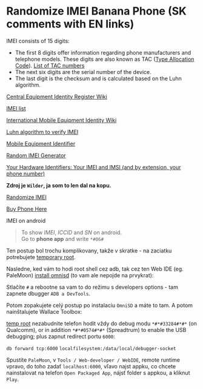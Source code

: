 # Randomize IMEI Banana Phone (SK comments with EN links)

IMEI consists of 15 digits:
* The first 8 digits offer information regarding phone manufacturers and telephone models. These digits are also known as TAC ([Type Allocation Code](https://en.wikipedia.org/wiki/Type_Allocation_Code)). [List of TAC numbers](https://deviceatlas.com/blog/list-tac-numbers)
* The next six digits are the serial number of the device.
* The last digit is the checksum and is calculated based on the Luhn algorithm.

[Central Equipment Identity Register Wiki](https://en.m.wikipedia.org/wiki/Central_Equipment_Identity_Register)

[IMEI list](https://wiki.lunardao.net/imei_tables/imei_table.html)

[International Mobile Equipment Identity Wiki](https://en.m.wikipedia.org/wiki/International_Mobile_Equipment_Identity)

[Luhn algorithm to verify IMEI](https://en.m.wikipedia.org/wiki/Luhn_algorithm)

[Mobile Equipment Identifier](https://en.m.wikipedia.org/wiki/Mobile_equipment_identifier)

[Random IMEI Generator](https://randommer.io/imei-generator)

[Your Hardware Identifiers: Your IMEI and IMSI (and by extension, your phone number)](https://anonymousplanet.org/guide.html#your-imei-and-imsi-and-by-extension-your-phone-number)

**Zdroj je `Wilder`, ja som to len dal na kopu.**


[Randomize IMEI](https://wiki.lunardao.net/imei.html)

[Buy Phone Here](https://www.ebay.com/itm/334453181568?mkcid=16&mkevt=1&mkrid=711-127632-2357-0&ssspo=wbfpagljtyk&sssrc=2349624&ssuid=4oWDhqGLSUO&var=&widget_ver=artemis&media=MORE)

IMEI on android 
> To show *IMEI*, *ICCID* and *SN* on android. <br>
> Go to **phone app** and write `*#06#` 

Ten postup bol trochu komplikovany, takže v skratke - na zaciatku potrebujete [temporary root](https://sites.google.com/view/bananahackers/root/temporary-root?authuser=0).

Nasledne, ked vám to hodi root shell cez adb, tak cez ten Web IDE (eg. PaleMoon) [install omnisd](https://sites.google.com/view/bananahackers/install-omnisd?authuser=0)
(to vam ale nepojde na prvykrat):

Stlačíte `#` a rebootne sa vam to do režimu s developers options - tam zapnete dbugger `ADB a DevTools`. 

Potom zopakujete celý postup po instalaciu `OmniSD` a máte to tam. A potom nainštalujete Wallace Toolbox:

[temp root](https://sites.google.com/view/bananahackers/root/temporary-root?authuser=0)
nezabudnite telefon hodit vždy do debug modu `*#*#33284#*#*` (on Qualcomm), or in addition `*#*#0574#*#*` (Spreadtrum) 
to enable the USB debugging;
plus zapnut redirect portu `6000`:

`db forward tcp:6000` `localfilesystem:/data/local/debugger-socket`

Spustite `PaleMoon`, v `Tools / Web-developer / WebIDE`, remote runtime vpravo, do toho zadať `localhost:6000`, 
vľavo najst appku, co chcete nainstalovat na telefon `Open Packaged App`, nájsť folder s appkou, a kliknut `Play`.